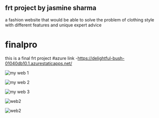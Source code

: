 ## frt project by jasmine sharma
a fashion website that would be able to solve the problem of clothing style with different features and unique expert advice
# finalpro
this is a final frt project
#azure link -https://delightful-bush-01040db10.1.azurestaticapps.net/


![my web 1](https://user-images.githubusercontent.com/109683801/187066878-177b7cc7-f188-498a-88dd-9e1277493c0d.png)

![my web 2](https://user-images.githubusercontent.com/109683801/187067056-358c2294-6b13-4711-9b01-cf81f356dd8c.png)

![my web 3](https://user-images.githubusercontent.com/109683801/187067183-5b6f9711-7419-4c80-b432-047b45a4b05c.png)

![web2](https://user-images.githubusercontent.com/109683801/187067355-a52eca55-f262-43ec-9464-8bcb51dd81d0.png)

![web2](https://user-images.githubusercontent.com/109683801/187067414-cd3f7eed-ca4b-4ed6-93e2-50996f6e029f.png)

